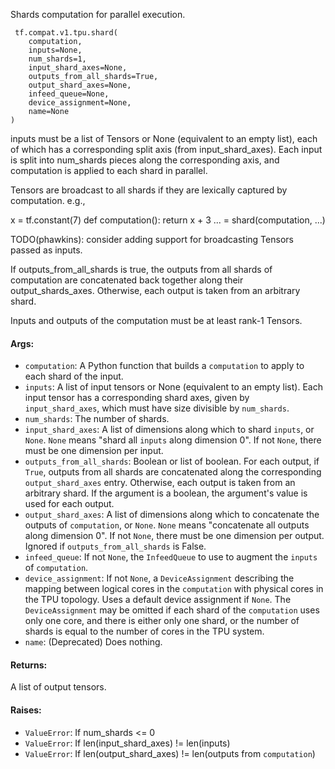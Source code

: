 
Shards computation for parallel execution.

```
 tf.compat.v1.tpu.shard(
    computation,
    inputs=None,
    num_shards=1,
    input_shard_axes=None,
    outputs_from_all_shards=True,
    output_shard_axes=None,
    infeed_queue=None,
    device_assignment=None,
    name=None
)
```

inputs must be a list of Tensors or None (equivalent to an empty list), each of which has a corresponding split axis (from input_shard_axes). Each input is split into num_shards pieces along the corresponding axis, and computation is applied to each shard in parallel.

Tensors are broadcast to all shards if they are lexically captured by computation. e.g.,

x = tf.constant(7) def computation(): return x + 3 ... = shard(computation, ...)

TODO(phawkins): consider adding support for broadcasting Tensors passed as inputs.

If outputs_from_all_shards is true, the outputs from all shards of computation are concatenated back together along their output_shards_axes. Otherwise, each output is taken from an arbitrary shard.

Inputs and outputs of the computation must be at least rank-1 Tensors.
#### Args:
- `computation`: A Python function that builds a `computation` to apply to each shard of the input.
- `inputs`: A list of input tensors or None (equivalent to an empty list). Each input tensor has a corresponding shard axes, given by `input_shard_axes`, which must have size divisible by `num_shards`.
- `num_shards`: The number of shards.
- `input_shard_axes`: A list of dimensions along which to shard `inputs`, or `None`. `None` means "shard all `inputs` along dimension 0". If not `None`, there must be one dimension per input.
- `outputs_from_all_shards`: Boolean or list of boolean. For each output, if `True`, outputs from all shards are concatenated along the corresponding `output_shard_axes` entry. Otherwise, each output is taken from an arbitrary shard. If the argument is a boolean, the argument's value is used for each output.
- `output_shard_axes`: A list of dimensions along which to concatenate the outputs of `computation`, or `None`. `None` means "concatenate all outputs along dimension 0". If not `None`, there must be one dimension per output. Ignored if `outputs_from_all_shards` is False.
- `infeed_queue`: If not `None`, the `InfeedQueue` to use to augment the `inputs` of `computation`.
- `device_assignment`: If not `None`, a `DeviceAssignment` describing the mapping between logical cores in the `computation` with physical cores in the TPU topology. Uses a default device assignment if `None`. The `DeviceAssignment` may be omitted if each shard of the `computation` uses only one core, and there is either only one shard, or the number of shards is equal to the number of cores in the TPU system.
- `name`: (Deprecated) Does nothing.
#### Returns:

A list of output tensors.
#### Raises:
- `ValueError`: If num_shards <= 0
- `ValueError`: If len(input_shard_axes) != len(inputs)
- `ValueError`: If len(output_shard_axes) != len(outputs from `computation`)
